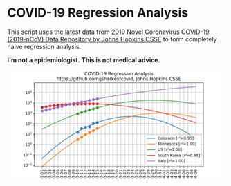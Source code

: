 
# COVID-19 Regression Analysis

This script uses the latest data from 
[2019 Novel Coronavirus COVID-19 (2019-nCoV) Data Repository by Johns Hopkins CSSE](https://github.com/CSSEGISandData/COVID-19/) to form  completely naive regression analysis.

<b>I'm not a epidemiologist.</b>
<b>This is not medical advice.</b>

![Latest data](latest.png)

